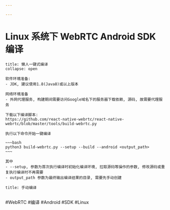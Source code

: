 ```yaml
---

---
```

# Linux 系统下 WebRTC Android SDK 编译
```ad-quote
title: 懒人一键式编译
collapse: open

软件环境准备: 
- JDK, 建议使用1.8(Java8)或以上版本

网络环境准备
- 外网代理服务, 构建期间需要访问Google域名下的服务器下载依赖, 源码, 故需要代理服务

下载以下编译脚本:
https://github.com/react-native-webrtc/react-native-webrtc/blob/master/tools/build-webrtc.py

执行以下命令开始一键编译

~~~bash
python3 build-webrtc.py --setup --build --android <output_path>
~~~

其中
- --setup, 参数为首次执行编译时初始化编译环境, 拉取源码等操作的参数, 修改源码或重复执行编译时不再需要
- output_path 参数为最终输出编译结果的目录, 需要先手动创建

```

```ad-quote
title: 手动编译


```


#WebRTC #编译 #Android #SDK #Linux 